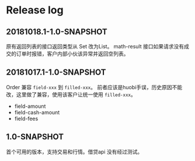 # Release log

## 20181018.1-1.0-SNAPSHOT

原有返回列表的接口返回类型从 Set 改为List。
math-result 接口如果请求没有成交的订单时报错，客户内部小伙该异常并返回空列表。

## 20181017.1-1.0-SNAPSHOT

Order 兼容 `field-xxx` 到 `filled-xxx`。 前者应该是huobi手误，历史原因不能改，这里做了兼容，使用该客户让统一使用 `filled-xxx`。

- field-amount
- field-cash-amount
- field-fees

## 1.0-SNAPSHOT

首个可用的版本，支持交易和行情。借贷api 没有经过测试。